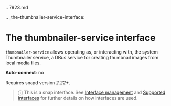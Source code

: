 .. 7923.md

.. _the-thumbnailer-service-interface:

# The thumbnailer-service interface

`thumbnailer-service` allows operating as, or interacting with, the system Thumbnailer service, a DBus service for creating thumbnail images from local media files.

**Auto-connect**: no

Requires snapd version _2.22+_.

> ⓘ  This is a snap interface. See [Interface management](/t/interface-management/6154) and [Supported interfaces](/t/supported-interfaces/7744) for further details on how interfaces are used.